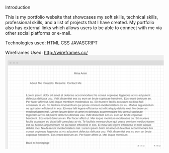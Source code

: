 Introduction

This is my portfolio website that showcases my soft skills, technical skills, professional skills, and a list of projects that I have created. My portfolio also has external links which allows users to be able to connect with me via other social platforms or e-mail.

Technologies used:
HTML
CSS
JAVASCRIPT

Wireframes Used:
http://wireframes.cc/
<img src="Screenshot 2023-01-18 125449.png">
